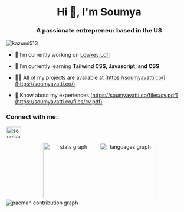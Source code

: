 <h1 align="center">Hi 👋, I'm Soumya</h1>
<h3 align="center">A passionate entrepreneur based in the US</h3>

<p align="left"> <img src="https://komarev.com/ghpvc/?username=kazumi513&label=Profile%20views&color=0e75b6&style=flat" alt="kazumi513" /> </p>

- 🔭 I’m currently working on [Lowkey Lofi](https://lowkeylofi.vercel.app/)

- 🌱 I’m currently learning **Tailwind CSS, Javascript, and CSS**

- 👨‍💻 All of my projects are available at [https://soumyavatti.co/](https://soumyavatti.co/)

- 📄 Know about my experiences [https://soumyavatti.co/files/cv.pdf](https://soumyavatti.co/files/cv.pdf)

<h3 align="left">Connect with me:</h3>
<p align="left">
<a href="https://linkedin.com/in/soumyavatti" target="blank"><img align="center" src="https://raw.githubusercontent.com/rahuldkjain/github-profile-readme-generator/master/src/images/icons/Social/linked-in-alt.svg" alt="soumyavatti" height="30" width="40" /></a>
</p>

<div align="center">
  <img src="https://github-readme-stats.vercel.app/api?username=soumyavatti&hide_title=false&hide_rank=false&show_icons=true&include_all_commits=true&count_private=true&disable_animations=false&theme=dracula&locale=en&hide_border=false&order=1" height="150" alt="stats graph"  />
  <img src="https://github-readme-stats.vercel.app/api/top-langs?username=soumyavatti&locale=en&hide_title=false&layout=compact&card_width=320&langs_count=5&theme=dracula&hide_border=false&order=2" height="150" alt="languages graph"  />
</div>

<picture>
  <source media="(prefers-color-scheme: dark)" srcset="https://raw.githubusercontent.com/soumyavatti/soumyavatti/output/pacman-contribution-graph-dark.svg">
  <source media="(prefers-color-scheme: light)" srcset="https://raw.githubusercontent.com/soumyavatti/soumyavatti/output/pacman-contribution-graph.svg">
  <img alt="pacman contribution graph" src="https://raw.githubusercontent.com/soumyavatti/soumyavatti/output/pacman-contribution-graph.svg">
</picture>
